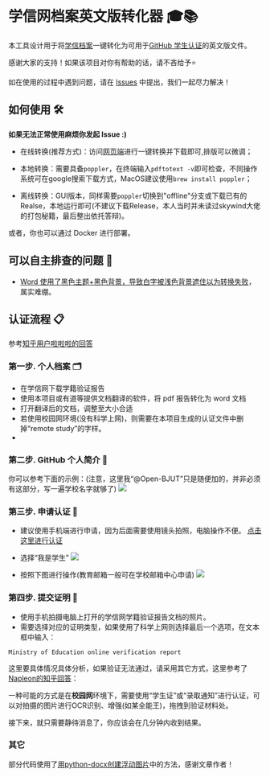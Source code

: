# 学信网档案英文版转化器 🎓📚

本工具设计用于将[学信档案](https://my.chsi.com.cn/archive/bab/index.action)一键转化为可用于[GitHub 学生认证](https://education.github.com/discount_requests/application)的英文版文件。

感谢大家的支持！如果该项目对你有帮助的话，请不吝给予⭐️

如在使用的过程中遇到问题，请在 [Issues](https://github.com/Nagi-ovo/CHSI-Converter/issues) 中提出，我们一起尽力解决！

## 如何使用 🛠️

**如果无法正常使用麻烦你发起 Issue :)**

- 在线转换(推荐方式)：访问[网页端](http://www.ez4stu.nagi.fun/)进行一键转换并下载即可,排版可以微调；

- 本地转换：需要具备`poppler`，在终端输入`pdftotext -v`即可检查，不同操作系统可在google搜索下载方式，MacOS建议使用`brew install poppler`；

- 离线转换：GUI版本，同样需要`poppler`切换到"offline"分支或下载已有的Realse，本地运行即可(不建议下载Release，本人当时并未读过skywind大佬的打包秘籍，最后整出依托答辩)。

或者，你也可以通过 Docker 进行部署。

## 可以自主排查的问题 🐛

- [Word 使用了黑色主题+黑色背景，导致白字被浅色背景遮住以为转换失败](https://github.com/Nagi-ovo/CHSI-Converter/pull/5#issuecomment-1829653930)，属实难绷。

## 认证流程 📋

参考[知乎用户啦啦啦的回答](https://zhuanlan.zhihu.com/p/618772237)

### 第一步. 个人档案 🗂️

- 在学信网下载学籍验证报告
- 使用本项目或有道等提供文档翻译的软件，将 pdf 报告转化为 word 文档
- 打开翻译后的文档，调整至大小合适
- 若使用校园网环境(没有科学上网)，则需要在本项目生成的认证文件中删掉“remote study”的字样。
- 
### 第二步. GitHub 个人简介 🐙

你可以参考下面的示例：(注意，这里我“@Open-BJUT”只是随便加的，并非必须有这部分，写一遍学校名字就够了)
<img src="https://thatwebsite.oss-cn-hongkong.aliyuncs.com/ez4stu_doc.png">

### 第三步. 申请认证 📱

- 建议使用手机端进行申请，因为后面需要使用镜头拍照，电脑操作不便。
  [点击这里进行认证](https://education.github.com/discount_requests/application)

- 选择“我是学生”
  <img src="https://thatwebsite.oss-cn-hongkong.aliyuncs.com/doc_1.jpg">

- 按照下图进行操作(教育邮箱一般可在学校邮箱中心申请)
  <img src="https://thatwebsite.oss-cn-hongkong.aliyuncs.com/doc_2.png">

### 第四步. 提交证明 📸

- 使用手机拍摄电脑上打开的学信网学籍验证报告文档的照片。
- 需要选择对应的证明类型，如果使用了科学上网则选择最后一个选项，在文本框中输入：

```
Ministry of Education online verification report
```

这里要具体情况具体分析，如果验证无法通过，请采用其它方式，这里参考了[Napleon的知乎回答](https://zhuanlan.zhihu.com/p/672294491?utm_psn=1719124334688301057)：

一种可能的方式是在**校园网**环境下，需要使用“学生证”或“录取通知”进行认证，可以对拍摄的图片进行OCR识别、增强(如某全能王)，拖拽到验证材料处。

接下来，就只需要静待消息了，你应该会在几分钟内收到结果。

### 其它

部分代码使用了[用python-docx创建浮动图片](https://blog.csdn.net/BF02jgtRS00XKtCx/article/details/111188806)中的方法，感谢文章作者！
